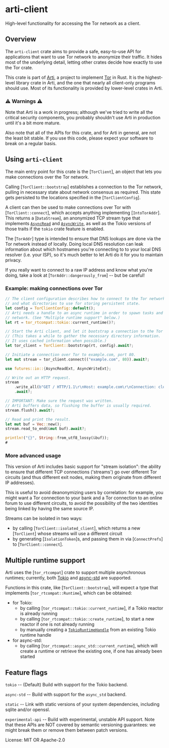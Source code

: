 # arti-client

High-level functionality for accessing the Tor network as a client.

## Overview

The `arti-client` crate aims to provide a safe, easy-to-use API for
applications that want to use Tor network to anonymize their
traffic.  It hides most of the underlying detail, letting other
crates decide how exactly to use the Tor crate.

This crate is part of
[Arti](https://gitlab.torproject.org/tpo/core/arti/), a project to
implement [Tor](https://www.torproject.org/) in Rust.
It is the highest-level library crate in
Arti, and the one that nearly all client-only programs should use.
Most of its functionality is provided by lower-level crates in Arti.

### ⚠ Warnings ⚠

Note that Arti is a work in progress; although we've tried to
write all the critical security components, you probably shouldn't
use Arti in production until it's a bit more mature.

Also note that all of the APIs for this crate, and for Arti in
general, are not the least bit stable.  If you use this code,
please expect your software to break on a regular basis.

## Using `arti-client`

The main entry point for this crate is the [`TorClient`], an object that lets you make
connections over the Tor network.

Calling [`TorClient::bootstrap`] establishes a connection to the Tor network, pulling in
necessary state about network consensus as required. This state gets persisted to the
locations specified in the [`TorClientConfig`].

A client can then be used to make connections over Tor with [`TorClient::connect`], which
accepts anything implementing [`IntoTorAddr`]. This returns a [`DataStream`], an anonymized
TCP stream type that implements [`AsyncRead`](futures::io::AsyncRead) and
[`AsyncWrite`](futures::io::AsyncWrite), as well as the Tokio versions of those traits if
the `tokio` crate feature is enabled.

The [`TorAddr`] type is intended to ensure that DNS lookups are done via the Tor network
instead of locally. Doing local DNS resolution can leak information about which hostnames you're
connecting to to your local DNS resolver (i.e. your ISP), so it's much better to let Arti
do it for you to maintain privacy.

If you really want to connect to a raw IP address and know what you're doing, take a look at
[`TorAddr::dangerously_from`] -- but be careful!

### Example: making connections over Tor

```rust
// The client configuration describes how to connect to the Tor network,
// and what directories to use for storing persistent state.
let config = TorClientConfig::default();
// Arti needs a handle to an async runtime in order to spawn tasks and use the
// network. (See "Multiple runtime support" below.)
let rt = tor_rtcompat::tokio::current_runtime()?;

// Start the Arti client, and let it bootstrap a connection to the Tor network.
// (This takes a while to gather the necessary directory information.
// It uses cached information when possible.)
let tor_client = TorClient::bootstrap(rt, config).await?;

// Initiate a connection over Tor to example.com, port 80.
let mut stream = tor_client.connect(("example.com", 80)).await?;

use futures::io::{AsyncReadExt, AsyncWriteExt};

// Write out an HTTP request.
stream
    .write_all(b"GET / HTTP/1.1\r\nHost: example.com\r\nConnection: close\r\n\r\n")
    .await?;

// IMPORTANT: Make sure the request was written.
// Arti buffers data, so flushing the buffer is usually required.
stream.flush().await?;

// Read and print the result.
let mut buf = Vec::new();
stream.read_to_end(&mut buf).await?;

println!("{}", String::from_utf8_lossy(&buf));
#
```

### More advanced usage

This version of Arti includes basic support for "stream isolation": the ability to ensure that
different TCP connections ('streams') go over different Tor circuits (and thus different exit
nodes, making them originate from different IP addresses).

This is useful to avoid deanonymizing
users by correlation: for example, you might want a Tor connection to your bank and a Tor
connection to an online forum to use different circuits, to avoid the possibility of the two
identities being linked by having the same source IP.

Streams can be isolated in two ways:

- by calling [`TorClient::isolated_client`], which returns a new [`TorClient`] whose streams
  will use a different circuit
- by generating [`IsolationToken`]s, and passing them in via [`ConnectPrefs`] to
  [`TorClient::connect`].

## Multiple runtime support

Arti uses the [`tor_rtcompat`] crate to support multiple asynchronous runtimes; currently,
both [Tokio](https://tokio.rs) and [async-std](https://async.rs) are supported.

Functions in this crate, like [`TorClient::bootstrap`],
will expect a type that implements [`tor_rtcompat::Runtime`], which can be obtained:

- for Tokio:
  - by calling [`tor_rtcompat::tokio::current_runtime`], if a Tokio reactor is already running
  - by calling [`tor_rtcompat::tokio::create_runtime`], to start a new reactor if one is not
    already running
  - by manually creating a [`TokioRuntimeHandle`](tor_rtcompat::tokio::TokioRuntimeHandle) from
    an existing Tokio runtime handle
- for async-std:
  - by calling [`tor_rtcompat::async_std::current_runtime`], which will create a runtime or
    retrieve the existing one, if one has already been started


## Feature flags

`tokio` -- (Default) Build with support for the Tokio backend.

`async-std` -- Build with support for the `async_std` backend.

`static` -- Link with static versions of your system dependencies,
including sqlite and/or openssl.

`experimental-api` -- Build with experimental, unstable API support.
Note that these APIs are NOT covered by semantic versioning guarantees:
we might break them or remove them between patch versions.

License: MIT OR Apache-2.0
